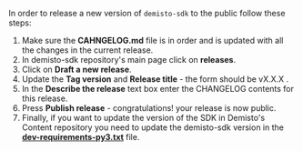 In order to release a new version of `demisto-sdk` to the public follow these steps:

1) Make sure the **CAHNGELOG.md** file is in order and is updated with all the changes in the current release.
2) In demisto-sdk repository's main page click on **releases**.
3) Click on **Draft a new release**.
4) Update the **Tag version** and **Release title** - the form should be vX.X.X .
5) In the **Describe the release** text box enter the CHANGELOG contents for this release.
6) Press **Publish release** - congratulations! your release is now public.
7) Finally, if you want to update the version of the SDK in Demisto's Content repository you need to update the demisto-sdk version in the [**dev-requirements-py3.txt**](https://github.com/demisto/content/blob/master/dev-requirements-py3.txt) file.

